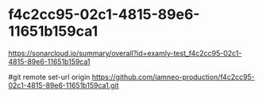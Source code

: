 # f4c2cc95-02c1-4815-89e6-11651b159ca1
https://sonarcloud.io/summary/overall?id=examly-test_f4c2cc95-02c1-4815-89e6-11651b159ca1

#git remote set-url origin https://github.com/iamneo-production/f4c2cc95-02c1-4815-89e6-11651b159ca1.git